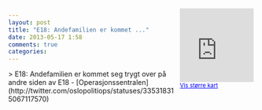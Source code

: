 ```yaml
---
layout: post
title: "E18: Andefamilien er kommet ..."
date: 2013-05-17 1:58
comments: true
categories: 
---
```

<div style="float:right; margin:5px; position:relative;top:-130px;"><iframe width="150" height="150" frameborder="0" scrolling="no" marginheight="0" marginwidth="0" src="http://maps.google.com/maps?q=E18,+Oslo&hl=no&t=m&z=14&output=embed&iwloc=&"></iframe><br/><small><a href="http://maps.google.com/maps?q=E18,+Oslo&hl=no&t=m&z=14&source=embed&iwloc=A" style="color:#0000FF;text-align:left" target="_new">Vis st&oslash;rre kart</a></small></div>
> E18: Andefamilien er kommet seg trygt over på andre siden av E18
- [Operasjonssentralen](http://twitter.com/oslopolitiops/statuses/335318315067117570)
